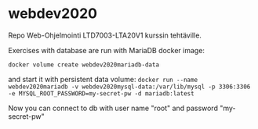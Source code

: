 # webdev2020
Repo Web-Ohjelmointi LTD7003-LTA20V1 kurssin tehtäville.

Exercises with database are run with MariaDB docker image:

`docker volume create webdev2020mariadb-data`

and  start it with persistent data volume:
`docker run --name webdev2020mariadb -v webdev2020mysql-data:/var/lib/mysql -p 3306:3306 -e MYSQL_ROOT_PASSWORD=my-secret-pw -d mariadb:latest`


Now you can connect to db with user name "root" and password "my-secret-pw"